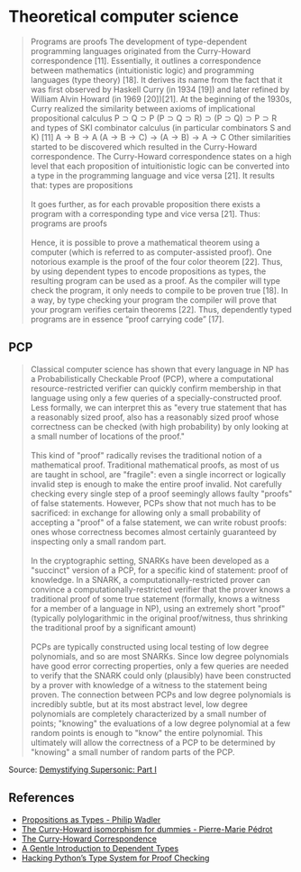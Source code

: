 # Theoretical computer science 

> Programs are proofs
The development of type-dependent programming languages originated from the Curry-Howard correspondence [11]. Essentially, it outlines a correspondence between mathematics (intuitionistic logic) and programming languages (type theory) [18]. It derives its name from the fact that it was first observed by Haskell Curry (in 1934 [19]) and later refined by William Alvin Howard (in 1969 [20])[21]. At the beginning of the 1930s, Curry realized the similarity between axioms of implicational propositional calculus P ⊃ Q ⊃ P (P ⊃ Q ⊃ R) ⊃ (P ⊃ Q) ⊃ P ⊃ R and types of SKI combinator calculus (in particular combinators S and K) [11] A → B → A (A → B → C) → (A → B) → A → C Other similarities started to be discovered which resulted in the Curry-Howard correspondence. The Curry-Howard correspondence states on a high level that each proposition of intuitionistic logic can be converted into a type in the programming language and vice versa [21]. It results that:
types are propositions<br><br>
It goes further, as for each provable proposition there exists a program with a corresponding type and vice versa [21]. Thus:
programs are proofs<br><br>
Hence, it is possible to prove a mathematical theorem using a computer (which is referred to as computer-assisted proof). One notorious example is the proof of the four color theorem [22]. Thus, by using dependent types to encode propositions as types, the resulting program can be used as a proof. As the compiler will type check the program, it only needs to compile to be proven true [18]. In a way, by type checking your program the compiler will prove that your program verifies certain theorems [22]. Thus, dependently typed programs are in essence “proof carrying code” [17].

## PCP

>Classical computer science has shown that every language in NP has a Probabilistically Checkable Proof (PCP), where a computational resource-restricted verifier can quickly confirm membership in that language using only a few queries of a specially-constructed proof. Less formally, we can interpret this as "every true statement that has a reasonably sized proof, also has a reasonably sized proof whose correctness can be checked (with high probability) by only looking at a small number of locations of the proof."<br><br>
This kind of "proof" radically revises the traditional notion of a mathematical proof. Traditional mathematical proofs, as most of us are taught in school, are "fragile": even a single incorrect or logically invalid step is enough to make the entire proof invalid. Not carefully checking every single step of a proof seemingly allows faulty "proofs" of false statements. However, PCPs show that not much has to be sacrificed: in exchange for allowing only a small probability of accepting a "proof" of a false statement, we can write robust proofs: ones whose correctness becomes almost certainly guaranteed by inspecting only a small random part.<br><br>
In the cryptographic setting, SNARKs have been developed as a "succinct" version of a PCP, for a specific kind of statement: proof of knowledge. In a SNARK, a computationally-restricted prover can convince a computationally-restricted verifier that the prover knows a traditional proof of some true statement (formally, knows a witness for a member of a language in NP), using an extremely short "proof" (typically polylogarithmic in the original proof/witness, thus shrinking the traditional proof by a significant amount)<br><br>
PCPs are typically constructed using local testing of low degree polynomials, and so are most SNARKs. Since low degree polynomials have good error correcting properties, only a few queries are needed to verify that the SNARK could only (plausibly) have been constructed by a prover with knowledge of a witness to the statement being proven. The connection between PCPs and low degree polynomials is incredibly subtle, but at its most abstract level, low degree polynomials are completely characterized by a small number of points; "knowing" the evaluations of a low degree polynomial at a few random points is enough to "know" the entire polynomial. This ultimately will allow the correctness of a PCP to be determined by "knowing" a small number of random parts of the PCP.

Source: [Demystifying Supersonic: Part I](https://research.metastate.dev/demystifying-supersonic-part-1/#)

## References
- [Propositions as Types - Philip Wadler](https://youtu.be/IOiZatlZtGU)
- [The Curry-Howard isomorphism for dummies - Pierre-Marie Pédrot](https://www.pédrot.fr/slides/inria-junior-02-15.pdf)
- [The Curry-Howard Correspondence](https://cs3110.github.io/textbook/chapters/adv/curry-howard.html)
- [A Gentle Introduction to Dependent Types](https://research.metastate.dev/a-gentle-introduction-to-dependent-types/)
- [Hacking Python’s Type System for Proof Checking](https://max.fan/posts/hacking-python-types/)
